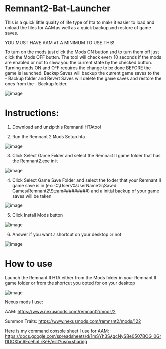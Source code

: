 # Remnant2-Bat-Launcher

This is a quick little quality of life type of hta to make it easier to load and unload the files for AAM as well as a quick backup and restore of game saves.

YOU MUST HAVE AAM AT A MINIMUM TO USE THIS!

To turn on the mods just click the Mods ON button and to turn them off just click the Mods OFF button. The tool will check every 10 seconds if the mods are enabled or not to show you the current state by the checked button. Turning mods ON and OFF requires the change to be done BEFORE the game is launched. Backup Saves will backup the current game saves to the - Backup folder and Revert Saves will delete the game saves and restore the ones from the - Backup folder.

![image](https://github.com/user-attachments/assets/3ad4db1f-6287-4ab4-92b6-22571b243942)


# Instructions:

1. Download and unzip this RemnantIIHTAtool

2. Run the Remnant 2 Mods Setup.hta

![image](https://github.com/user-attachments/assets/8f2c8784-2db3-4863-b307-a762b737d006)

3. Click Select Game Folder and select the Remnant II game folder that has the Remnant2.exe in it

![image](https://github.com/user-attachments/assets/2ea07514-839f-4aa8-9efe-89b47a82b9f3)

4. Click Select Game Save Folder and select the folder that your Remnant II game save is in (ex: C:\Users\%UserName%\Saved Games\Remnant2\Steam\#########) and a initial backup of your game saves will be taken

![image](https://github.com/user-attachments/assets/50ad933e-6b53-431f-be9c-4fc9a635b4a5)

5. Click Install Mods button

![image](https://github.com/user-attachments/assets/e54518df-a934-4b45-a2b1-ad45b09f67fa)

6. Answer if you want a shortcut on your desktop or not

![image](https://github.com/user-attachments/assets/64ac5381-ea36-41c2-994f-71a69d35e04d)


# **How to use**

Launch the Remnant II HTA either from the Mods folder in your Remnant II game folder or from the shortcut you opted for on your desktop

![image](https://github.com/user-attachments/assets/06ebe776-c315-4b9e-bd07-d0c57f85781a)




Nexus mods I use:

AAM:
https://www.nexusmods.com/remnant2/mods/2

Summon Traits:
https://www.nexusmods.com/remnant2/mods/122

Here is my command console sheet I use for AAM:
https://docs.google.com/spreadsheets/d/1mSYh3SAgcNySBe0507BOG_0GrI1DOXbn6EcehnLrKeE/edit?usp=sharing



